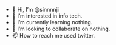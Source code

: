 - 👋 Hi, I’m @sinnnnji
- 👀 I’m interested in info tech.
- 🌱 I’m currently learning nothing.
- 💞️ I’m looking to collaborate on nothing.
- 📫 How to reach me used twitter.

<!---
sinnnnji/sinnnnji is a ✨ special ✨ repository because its `README.md` (this file) appears on your GitHub profile.
You can click the Preview link to take a look at your changes.
--->
